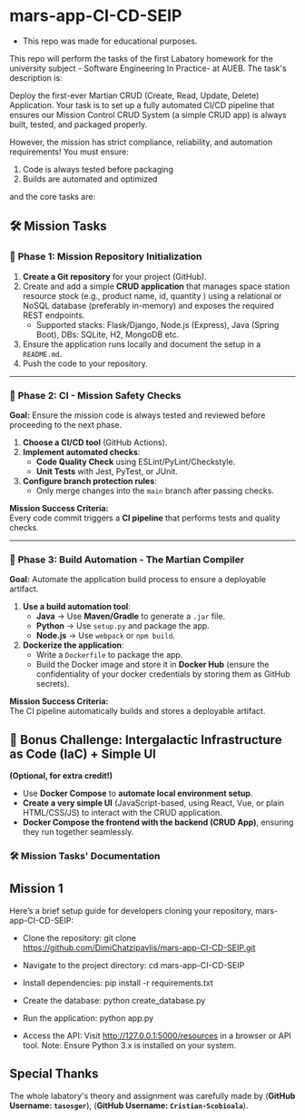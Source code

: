 # mars-app-CI-CD-SEIP

* This repo was made for educational purposes.

This repo will perform the tasks of the first Labatory homework for the university subject - Software Engineering In Practice- at AUEB. The task's description is:  

Deploy the first-ever Martian CRUD (Create, Read, Update, Delete) Application. Your task is to set up a fully automated CI/CD pipeline that ensures our Mission Control CRUD System (a simple CRUD app) is always built, tested, and packaged properly.

However, the mission has strict compliance, reliability, and automation requirements! You must ensure:

1. Code is always tested before packaging
2. Builds are automated and optimized 

and the core tasks are:

## **🛠️ Mission Tasks**

### 🚦 **Phase 1: Mission Repository Initialization**
1. **Create a Git repository** for your project (GitHub).
2. Create and add a simple **CRUD application** that manages space station resource stock (e.g., product name, id, quantity ) using a relational or NoSQL database (preferably in-memory) and exposes the required REST endpoints.
   - Supported stacks: Flask/Django, Node.js (Express), Java (Spring Boot), DBs: SQLite, H2, MongoDB etc.
3. Ensure the application runs locally and document the setup in a `README.md`.
4. Push the code to your repository.

---

### 🚀 **Phase 2: CI - Mission Safety Checks**
**Goal:** Ensure the mission code is always tested and reviewed before proceeding to the next phase.

1. **Choose a CI/CD tool** (GitHub Actions).
2. **Implement automated checks**:
   - **Code Quality Check** using ESLint/PyLint/Checkstyle.
   - **Unit Tests** with Jest, PyTest, or JUnit.
3. **Configure branch protection rules**:  
   - Only merge changes into the `main` branch after passing checks.

**Mission Success Criteria:**  
Every code commit triggers a **CI pipeline** that performs tests and quality checks.

---

### 🚢 **Phase 3: Build Automation - The Martian Compiler**
**Goal:** Automate the application build process to ensure a deployable artifact.

1. **Use a build automation tool**:
   - **Java** → Use **Maven/Gradle** to generate a `.jar` file.
   - **Python** → Use `setup.py` and package the app.
   - **Node.js** → Use `webpack` or `npm build`.
2. **Dockerize the application**:
   - Write a `Dockerfile` to package the app.
   - Build the Docker image and store it in **Docker Hub** (ensure the confidentiality of your docker credentials by storing them as GitHub secrets).

**Mission Success Criteria:**  
The CI pipeline automatically builds and stores a deployable artifact.



## 🎯 **Bonus Challenge: Intergalactic Infrastructure as Code (IaC) + Simple UI**
**(Optional, for extra credit!)**  
- Use **Docker Compose** to **automate local environment setup**.
- **Create a very simple UI** (JavaScript-based, using React, Vue, or plain HTML/CSS/JS) to interact with the CRUD application.
- **Docker Compose the frontend with the backend (CRUD App)**, ensuring they run together seamlessly.

### **🛠️ Mission Tasks' Documentation**

## Mission 1

Here’s a brief setup guide for developers cloning your repository, mars-app-CI-CD-SEIP:

* Clone the repository:
git clone https://github.com/DimiChatzipavlis/mars-app-CI-CD-SEIP.git

* Navigate to the project directory:
cd mars-app-CI-CD-SEIP

* Install dependencies:
pip install -r requirements.txt

* Create the database:
python create_database.py

* Run the application:
python app.py

* Access the API:
Visit http://127.0.0.1:5000/resources in a browser or API tool.
Note: Ensure Python 3.x is installed on your system.


## Special Thanks
The whole labatory's theory and assignment was carefully made by (**GitHub Username: `tasosger`**), (**GitHub Username: `Cristian-Scobioala`**).